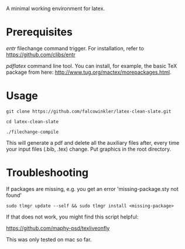 A minimal working environment for latex.

# Prerequisites
*entr* filechange command trigger. For installation, refer to </br>
https://github.com/clibs/entr

*pdflatex* command line tool. You can install, for example, the basic TeX
package from here: 
http://www.tug.org/mactex/morepackages.html.


# Usage
`git clone https://github.com/falcowinkler/latex-clean-slate.git`

`cd latex-clean-slate`

`./filechange-compile`

This will generate a pdf and delete all the auxiliary files after, every time your input files (.bib, .tex) change.
Put graphics in the root directory.
# Troubleshooting
If packages are missing, e.g. you get an error 'missing-package.sty not found'

`sudo tlmgr update --self && sudo tlmgr install <missing-package>`

If that does not work, you might find this script helpful: 

https://github.com/maphy-psd/texliveonfly

This was only tested on mac so far.
